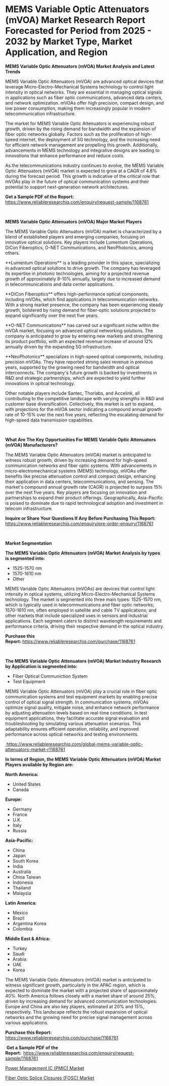<p><h1>MEMS Variable Optic Attenuators (mVOA) Market Research Report Forecasted for Period from 2025 -  2032 by Market Type, Market Application, and Region</h1></p><p><strong>MEMS Variable Optic Attenuators (mVOA) Market Analysis and Latest Trends</strong></p>
<p><p>MEMS Variable Optic Attenuators (mVOA) are advanced optical devices that leverage Micro-Electro-Mechanical Systems technology to control light intensity in optical networks. They are essential in managing optical signals in applications such as fiber optic communications, advanced data centers, and network optimization. mVOAs offer high precision, compact design, and low power consumption, making them increasingly popular in modern telecommunication infrastructure.</p><p>The market for MEMS Variable Optic Attenuators is experiencing robust growth, driven by the rising demand for bandwidth and the expansion of fiber optic networks globally. Factors such as the proliferation of high-speed internet, the deployment of 5G technology, and the increasing need for efficient network management are propelling this growth. Additionally, advancements in MEMS technology and integrative designs are leading to innovations that enhance performance and reduce costs.</p><p>As the telecommunications industry continues to evolve, the MEMS Variable Optic Attenuators (mVOA) market is expected to grow at a CAGR of 4.8% during the forecast period. This growth is indicative of the critical role that mVOAs play in the future of optical communication systems and their potential to support next-generation network architectures.</p></p>
<p><strong>Get a Sample PDF of the Report:&nbsp;</strong> <a href="https://www.reliableresearchiq.com/enquiry/request-sample/1168761?utm_campaign=1117&utm_medium=2&utm_source=Github&utm_content=ia&utm_term=13022025&utm_id=mems-variable-optic-attenuators-mvoa">https://www.reliableresearchiq.com/enquiry/request-sample/1168761</a></p>
<p>&nbsp;</p>
<p><strong>MEMS Variable Optic Attenuators (mVOA) Major Market Players</strong></p>
<p><p>The MEMS Variable Optic Attenuators (mVOA) market is characterized by a blend of established players and emerging companies, focusing on innovative optical solutions. Key players include Lumentum Operations, DiCon Fiberoptics, O-NET Communications, and NeoPhotonics, among others.</p><p>**Lumentum Operations** is a leading provider in this space, specializing in advanced optical solutions to drive growth. The company has leveraged its expertise in photonic technologies, aiming for a projected revenue growth of approximately 8-10% annually, largely due to increased demand in telecommunications and data center applications.</p><p>**DiCon Fiberoptics** offers high-performance optical components, including mVOAs, which find applications in telecommunication networks. With a strong market presence, the company has been experiencing steady growth, bolstered by rising demand for fiber-optic solutions projected to expand significantly over the next five years.</p><p>**O-NET Communications** has carved out a significant niche within the mVOA market, focusing on advanced optical networking solutions. The company is anticipated to grow by entering new markets and strengthening its product portfolio, with an expected revenue increase of around 12% annually driven by the expanding 5G infrastructure.</p><p>**NeoPhotonics** specializes in high-speed optical components, including precision mVOAs. They have reported strong sales revenue in previous years, supported by the growing need for bandwidth and optical interconnects. The company's future growth is backed by investments in R&D and strategic partnerships, which are expected to yield further innovations in optical technology.</p><p>Other notable players include Santec, Thorlabs, and Accelink, all contributing to the competitive landscape with varying strengths in R&D and customer base diversification. Collectively, this market is set to expand, with projections for the mVOA sector indicating a compound annual growth rate of 10-15% over the next five years, reflecting the escalating demand for high-speed data transmission capabilities.</p></p>
<p>&nbsp;</p>
<p><strong>What Are The Key Opportunities For MEMS Variable Optic Attenuators (mVOA) Manufacturers?</strong></p>
<p><p>The MEMS Variable Optic Attenuators (mVOA) market is anticipated to witness robust growth, driven by increasing demand for high-speed communication networks and fiber optic systems. With advancements in micro-electromechanical systems (MEMS) technology, mVOAs offer benefits like precise attenuation control and compact design, enhancing their application in data centers, telecommunications, and sensing. The market's compound annual growth rate (CAGR) is projected to surpass 15% over the next five years. Key players are focusing on innovation and partnerships to expand their product offerings. Geographically, Asia-Pacific is poised to dominate due to rapid technological adoption and investment in telecom infrastructure.</p></p>
<p><strong>Inquire or Share Your Questions If Any Before Purchasing This Report:</strong> <a href="https://www.reliableresearchiq.com/enquiry/pre-order-enquiry/1168761?utm_campaign=1117&utm_medium=2&utm_source=Github&utm_content=ia&utm_term=13022025&utm_id=mems-variable-optic-attenuators-mvoa">https://www.reliableresearchiq.com/enquiry/pre-order-enquiry/1168761</a></p>
<p>&nbsp;</p>
<p><strong>Market Segmentation</strong></p>
<p><strong>The MEMS Variable Optic Attenuators (mVOA) Market Analysis by types is segmented into:</strong></p>
<p><ul><li>1525-1570 nm</li><li>1570-1610 nm</li><li>Other</li></ul></p>
<p><p>MEMS Variable Optic Attenuators (mVOAs) are devices that control light intensity in optical systems, utilizing Micro-Electro-Mechanical Systems technology. The market is segmented into three main types: 1525-1570 nm, which is typically used in telecommunications and fiber optic networks; 1570-1610 nm, often employed in satellite and cable TV applications; and other markets that include specialized uses in sensors and industrial applications. Each segment caters to distinct wavelength requirements and performance criteria, driving their respective demand in the optical industry.</p></p>
<p><strong>Purchase this Report:&nbsp;</strong><a href="https://www.reliableresearchiq.com/purchase/1168761?utm_campaign=1117&utm_medium=2&utm_source=Github&utm_content=ia&utm_term=13022025&utm_id=mems-variable-optic-attenuators-mvoa">https://www.reliableresearchiq.com/purchase/1168761</a></p>
<p>&nbsp;</p>
<p><strong>The MEMS Variable Optic Attenuators (mVOA) Market Industry Research by Application is segmented into:</strong></p>
<p><ul><li>Fiber Optical Communiction System</li><li>Test Equipment</li></ul></p>
<p><p>MEMS Variable Optic Attenuators (mVOA) play a crucial role in fiber optic communication systems and test equipment markets by enabling precise control of optical signal strength. In communication systems, mVOAs optimize signal quality, mitigate noise, and enhance network performance by adjusting attenuation levels based on real-time conditions. In test equipment applications, they facilitate accurate signal evaluation and troubleshooting by simulating various attenuation scenarios. This adaptability ensures efficient operation, reliability, and improved performance across optical networks and testing environments.</p></p>
<p><a href="https://www.reliableresearchiq.com/global-mems-variable-optic-attenuators-market-r1168761?utm_campaign=1117&utm_medium=2&utm_source=Github&utm_content=ia&utm_term=13022025&utm_id=mems-variable-optic-attenuators-mvoa">&nbsp;https://www.reliableresearchiq.com/global-mems-variable-optic-attenuators-market-r1168761</a></p>
<p><strong>In terms of Region, the MEMS Variable Optic Attenuators (mVOA) Market Players available by Region are:</strong></p>
<p>
    <p> <strong> North America: </strong>
        <ul>
            <li>United States</li>
            <li>Canada</li>
        </ul>
        </p> 
    <p> <strong> Europe: </strong>
        <ul>
            <li>Germany</li>
            <li>France</li>
            <li>U.K.</li>
            <li>Italy</li>
            <li>Russia</li>
        </ul>
        </p> 
    <p> <strong> Asia-Pacific: </strong>
        <ul>
            <li>China</li>
            <li>Japan</li>
            <li>South Korea</li>
            <li>India</li>
            <li>Australia</li>
            <li>China Taiwan</li>
            <li>Indonesia</li>
            <li>Thailand</li>
            <li>Malaysia</li>
        </ul>
        </p> 
    <p> <strong> Latin America: </strong>
        <ul>
            <li>Mexico</li>
            <li>Brazil</li>
            <li>Argentina Korea</li>
            <li>Colombia</li>
        </ul>
        </p> 
    <p> <strong> Middle East & Africa: </strong>
        <ul>
            <li>Turkey</li>
            <li>Saudi</li>
            <li>Arabia</li>
            <li>UAE</li>
            <li>Korea</li>
        </ul>
    </p>
    </p>
<p><p>The MEMS Variable Optic Attenuators (mVOA) market is anticipated to witness significant growth, particularly in the APAC region, which is expected to dominate the market with a projected share of approximately 40%. North America follows closely with a market share of around 25%, driven by increasing demand for advanced communication technologies. Europe and China are also key players, estimated at 20% and 15%, respectively. This landscape reflects the robust expansion of optical networks and the growing need for precise signal management across various applications.</p></p>
<p><strong>Purchase this Report: </strong><a href="https://www.reliableresearchiq.com/purchase/1168761?utm_campaign=1117&utm_medium=2&utm_source=Github&utm_content=ia&utm_term=13022025&utm_id=mems-variable-optic-attenuators-mvoa">https://www.reliableresearchiq.com/purchase/1168761</a></p>
<p>&nbsp;<strong>Get a Sample PDF of the Report:&nbsp;&nbsp;</strong><a href="https://www.reliableresearchiq.com/enquiry/request-sample/1168761?utm_campaign=1117&utm_medium=2&utm_source=Github&utm_content=ia&utm_term=13022025&utm_id=mems-variable-optic-attenuators-mvoa">https://www.reliableresearchiq.com/enquiry/request-sample/1168761</a></p>
<p><strong></strong></p>
<p><p><a href="https://github.com/rotencohen7j/Market-Research-Report-List-1/blob/main/power-management-ic-pmic-market.md?utm_campaign=1117&utm_medium=2&utm_source=Github&utm_content=ia&utm_term=13022025&utm_id=mems-variable-optic-attenuators-mvoa">Power Management IC (PMIC) Market</a></p><p><a href="https://github.com/samraaysheg0/Market-Research-Report-List-1/blob/main/fiber-optic-splice-closures-fosc-market.md?utm_campaign=1117&utm_medium=2&utm_source=Github&utm_content=ia&utm_term=13022025&utm_id=mems-variable-optic-attenuators-mvoa">Fiber Optic Splice Closures (FOSC) Market</a></p></p>